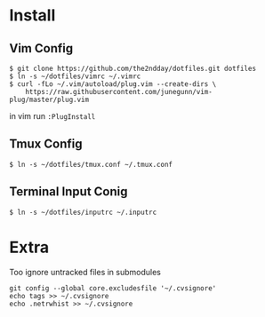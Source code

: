 # Install

## Vim Config
```
$ git clone https://github.com/the2ndday/dotfiles.git dotfiles
$ ln -s ~/dotfiles/vimrc ~/.vimrc
$ curl -fLo ~/.vim/autoload/plug.vim --create-dirs \
    https://raw.githubusercontent.com/junegunn/vim-plug/master/plug.vim
```
in vim run `:PlugInstall`

## Tmux Config
`$ ln -s ~/dotfiles/tmux.conf ~/.tmux.conf`

## Terminal Input Conig
`$ ln -s ~/dotfiles/inputrc ~/.inputrc`


# Extra
Too ignore untracked files in submodules
```
git config --global core.excludesfile '~/.cvsignore'
echo tags >> ~/.cvsignore
echo .netrwhist >> ~/.cvsignore
```
